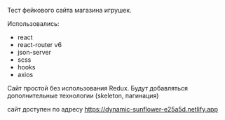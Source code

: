 Тест фейкового сайта магазина игрушек.

Использовались:
- react
- react-router v6
- json-server
- scss
- hooks
- axios

Сайт простой без использования Redux.
Будут добавляться дополнительные технологии (skeleton, пагинация)

сайт доступен по адресу https://dynamic-sunflower-e25a5d.netlify.app